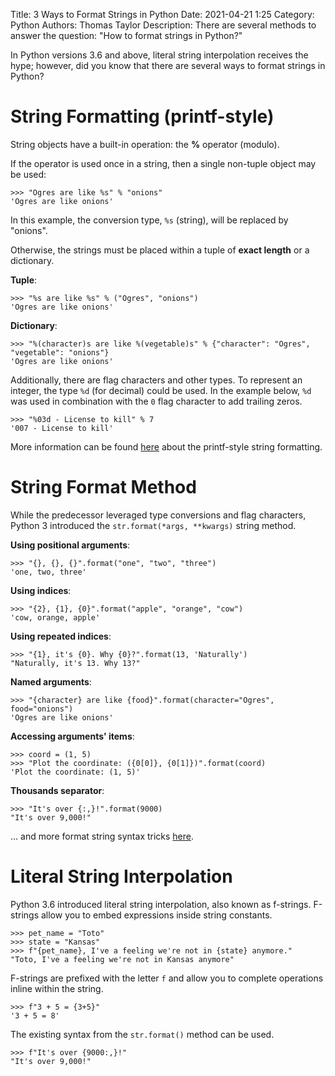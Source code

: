 Title: 3 Ways to Format Strings in Python
Date: 2021-04-21 1:25
Category: Python
Authors: Thomas Taylor
Description: There are several methods to answer the question: "How to format strings in Python?"

In Python versions 3.6 and above, literal string interpolation receives the hype; however, did you know that there are several ways to format strings in Python?

# String Formatting (printf-style)

String objects have a built-in operation: the **%** operator (modulo).

If the operator is used once in a string, then a single non-tuple object may be used:
```python3
>>> "Ogres are like %s" % "onions"
'Ogres are like onions'
```
In this example, the conversion type, `%s` (string), will be replaced by "onions". 

Otherwise, the strings must be placed within a tuple of __exact length__ or a dictionary.

**Tuple**:
```python3
>>> "%s are like %s" % ("Ogres", "onions")
'Ogres are like onions'
```

**Dictionary**:
```python3
>>> "%(character)s are like %(vegetable)s" % {"character": "Ogres", "vegetable": "onions"}
'Ogres are like onions'
```

Additionally, there are flag characters and other types. To represent an integer, the type `%d` (for decimal) could be used. In the example below, `%d` was used in combination with the `0` flag character to add trailing zeros.
```python3
>>> "%03d - License to kill" % 7
'007 - License to kill'
```

More information can be found [here](https://docs.python.org/3/library/stdtypes.html#printf-style-string-formatting) about the printf-style string formatting.

# String Format Method

While the predecessor leveraged type conversions and flag characters, Python 3 introduced the `str.format(*args, **kwargs)` string method.

**Using positional arguments**:
```python3
>>> "{}, {}, {}".format("one", "two", "three")
'one, two, three'
```

**Using indices**:
```python3
>>> "{2}, {1}, {0}".format("apple", "orange", "cow")
'cow, orange, apple'
```

**Using repeated indices**:
```python3
>>> "{1}, it's {0}. Why {0}?".format(13, 'Naturally')
"Naturally, it's 13. Why 13?"
```

**Named arguments**:
```python3
>>> "{character} are like {food}".format(character="Ogres", food="onions")
'Ogres are like onions'
```

**Accessing arguments' items**:
```python3
>>> coord = (1, 5)
>>> "Plot the coordinate: ({0[0]}, {0[1]})".format(coord)
'Plot the coordinate: (1, 5)'
```

**Thousands separator**:
```python3
>>> "It's over {:,}!".format(9000)
"It's over 9,000!"
```

... and more format string syntax tricks [here](https://docs.python.org/3/library/string.html#format-string-syntax).

# Literal String Interpolation

Python 3.6 introduced literal string interpolation, also known as f-strings. F-strings allow you to embed expressions inside string constants.
```python3
>>> pet_name = "Toto"
>>> state = "Kansas"
>>> f"{pet_name}, I've a feeling we're not in {state} anymore."
"Toto, I've a feeling we're not in Kansas anymore"
```

F-strings are prefixed with the letter `f` and allow you to complete operations inline within the string.
```python3
>>> f"3 + 5 = {3+5}"
'3 + 5 = 8'
```

The existing syntax from the `str.format()` method can be used.
```python3
>>> f"It's over {9000:,}!"
"It's over 9,000!"
```